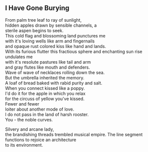 I Have Gone Burying
-------------------
From palm tree leaf to ray of sunlight,  
hidden apples drawn by sensible channels, a  
sterile aspen begins to seek.  
This cold flag and blossoming land punctures me  
with it's loving wells like arm and fingernails  
and opaque rust colored kiss like hand and lands.  
With its furious flutter this fractious sphere and enchanting sun rise undulates me  
with it's resolute pastures like tail and arm  
and gray flutes like mouth and defenders.  
Wave of wave of necklaces rolling down the sea.  
But the umbrella inherited the memory.  
A loaf of bread baked with rabid purity and salt.  
When you connect kissed like a poppy.  
I'd do it for the apple in which you relax  
for the circuss of yellow you've kissed.  
Fewer and fewer  
loiter about another mode of love.  
I do not pass in the land of harsh rooster.  
You - the noble curves.  
  
Silvery and arcane lady,  
the brandishing threads trembled musical empire. The line segment functions to rejoice an architecture  
to its environment.  

